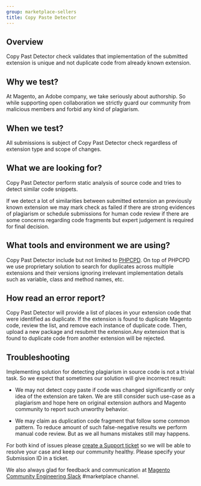 ```yaml
---
group: marketplace-sellers
title: Copy Paste Detector
---
```


## Overview

Copy Past Detector check validates that implementation of the submitted extension is unique and not duplicate code from already known extension.

## Why we test?

At Magento, an Adobe company, we take seriously about authorship. So while supporting open collaboration we strictly guard our community from malicious members and forbid any kind of plagiarism.

## When we test?

All submissions is subject of Copy Past Detector check regardless of extension type and scope of changes.

## What we are looking for?

Copy Past Detector perform static analysis of source code and tries to detect similar code snippets.

If we detect a lot of similarities between submitted extension an previously known extension we may mark check as failed if there are strong evidences of plagiarism or schedule submissions for human code review if there are some concerns regarding code fragments but expert judgement is required for final decision.

## What tools and environment we are using?

Copy Past Detector include but not limited to [PHPCPD](https://github.com/sebastianbergmann/phpcpd). On top of PHPCPD we use proprietary solution to search for duplicates across multiple extensions and their versions ignoring irrelevant implementation details such as variable, class and method names, etc.

## How read an error report?

Copy Past Detector will provide a list of places in your extension code that were identified as duplicate. If the extension is found to duplicate Magento code, review the list, and remove each instance of duplicate code. Then, upload a new package and resubmit the extension.Any extension that is found to duplicate code from another extension will be rejected.

## Troubleshooting

Implementing solution for detecting plagiarism in source code is not a trivial task. So we expect that sometimes our solution will give incorrect result:

-  We may not detect copy paste if code was changed significantly or only idea of the extension are taken. We are still consider such use-case as a plagiarism and hope here on original extension authors and Magento community to report such unworthy behavior.

-  We may claim as duplication code fragment that follow some common pattern. To reduce amount of such false-negative results we perform manual code review. But as we all humans mistakes still may happens.

For both kind of issues please [create a Support ticket](https://marketplacesupport.magento.com/hc/en-us) so we will be able to resolve your case and keep our community healthy. Please specify your Submission ID in a ticket.

We also always glad for feedback and communication at [Magento Community Engineering Slack](https://magentocommeng.slack.com/archives/C7SL5CGDN) #marketplace channel.
